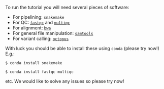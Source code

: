 To run the tutorial you will need several pieces of software:

* For pipelining: `snakemake`
* For QC: [`fastqc`](https://www.bioinformatics.babraham.ac.uk/projects/fastqc/) and [`multiqc`](https://multiqc.info)
* For alignment: [`bwa`](https://github.com/lh3/bwa)
* For general file manipulation: [`samtools`](https://github.com/samtools/samtools)
* For variant calling: [`octopus`](https://github.com/luntergroup/octopus)

With luck you should be able to install these using `conda` (please try now!)  E.g.:

```
$ conda install snakemake
```

```
$ conda install fastqc multiqc
```

etc.  We would like to solve any issues so please try now!
